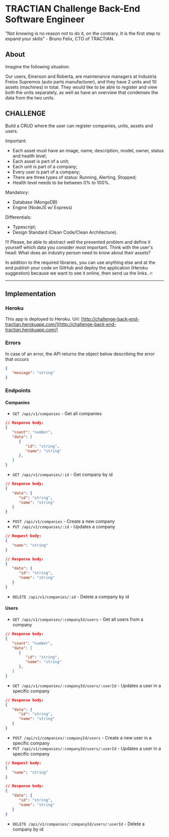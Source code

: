 # TRACTIAN Challenge Back-End Software Engineer 

"Not knowing is no reason not to do it, on the contrary. It is the first step to expand your skills" - Bruno Felix, CTO of TRACTIAN.

## About

Imagine the following situation:

Our users, Emerson and Roberta, are maintenance managers at Industria Freios Supremos (auto parts manufacturer), and they have 2 units and 10 assets (machines) in total. They would like to be able to register and view both the units separately, as well as have an overview that condenses the data from the two units.

## CHALLENGE

Build a CRUD where the user can register companies, units, assets and users.

Important:
- Each asset must have an image, name, description, model, owner, status and health level;
- Each asset is part of a unit;
- Each unit is part of a company;
- Every user is part of a company;
- There are three types of status: Running, Alerting, Stopped;
- Health level needs to be between 0% to 100%.

Mandatory:
- Database (MongoDB)
- Engine (NodeJS w/ Express)

Differentials:
- Typescript;
- Design Standard (Clean Code/Clean Architecture).


!!! Please, be able to abstract well the presented problem and define it yourself which data you consider most important. Think with the user's head: What does an industry person need to know about their assets?

In addition to the required libraries, you can use anything else and at the end publish your code on GitHub and deploy the application (Heroku suggestion) because we want to see it online, then send us the links. 🔥

<hr>

## Implementation

### Heroku

This app is deployed to Heroku. Url: [http://challenge-back-end-tractian.herokuapp.com/](http://challenge-back-end-tractian.herokuapp.com/)

### Errors

In case of an error, the API returns the object below describing the error that occurs
```json
{
   "message": "string"
}
```

### Endpoints

#### Companies

- `GET /api/v1/companies` - Get all companies
```json
// Response body:
{
   "count": "number",
   "data": [
      {
         "id": "string",
         "name": "string"
      },
   ]
}
```

- `GET /api/v1/companies/:id` - Get company by id
```json
// Response body:
{
   "data": {
      "id": "string",
      "name": "string"
   }
}
```

- `POST /api/v1/companies` - Create a new company
- `PUT /api/v1/companies/:id` - Updates a company
```json
// Request body:
{
   "name": "string"
}

// Response body:
{
   "data": {
      "id": "string",
      "name": "string"
   }
}
```

- `DELETE /api/v1/companies/:id` - Delete a company by id

#### Users

- `GET /api/v1/companies/:companyId/users` - Get all users from a company
```json
// Response body:
{
   "count": "number",
   "data": [
      {
         "id": "string",
         "name": "string"
      },
   ]
}
```

- `GET /api/v1/companies/:companyId/users/:userId` - Updates a user in a specific company
```json
// Response body:
{
   "data": {
      "id": "string",
      "name": "string"
   }
}
```

- `POST /api/v1/companies/:companyId/users` - Create a new user in a specific company
- `PUT /api/v1/companies/:companyId/users/:userId` - Updates a user in a specific company
```json
// Request body:
{
   "name": "string"
}

// Response body:
{
   "data": {
      "id": "string",
      "name": "string"
   }
}
```

- `DELETE /api/v1/companies/:companyId/users/:userId` - Delete a company by id
